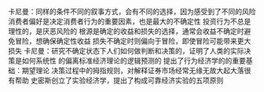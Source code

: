 卡尼曼：同样的条件不同的叙事方式，会有不同的选择，因为感受到了不同的风险
消费者偏好是决定消费者行为的重要因素，也是最大的不确定性
投资行为不总是理性的，是厌恶风险的
根源是确定的收益和损失的选择，通常会收益不确定时避免冒险，想确保确定性收益
损失不确定时则偏向于冒险，即使冒险可能带来更大损失
卡尼曼：研究不确定状态下人们如何做判断和决策的，证明了人类的实际决策是如何系统性
的偏离标准经济理论的逻辑预测的
提出了行为经济学的的重要基础：期望理论
决策过程中的拇指规则，对解释证券市场经常无缘无故大起大落很有帮助
史密斯创立了实验经济学，提出了构成可靠经济实验的五项原则